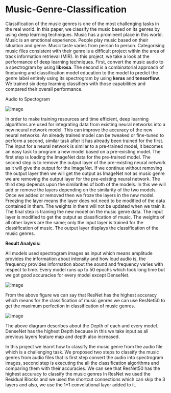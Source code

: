 # Music-Genre-Classification

Classification of the music genres is one of the most challenging tasks in the real world. In this paper, we classify the music based on its genres by using deep learning techniques. Music has a prominent place in this world. Music is an emotional experience. People play music based on their situation and genre. Music taste varies from person to person. Categorising music files consistent with their genre is a difficult project within the area of track information retrieval (MIR). In this project, we take a look at the performance of deep learning techniques. First, convert the music audio to a spectrogram by using **librosa**. The second is a combinatorial approach of finetuning and classification model education to the model to predict the genre label entirely using its spectrogram by using **keras** and **tensorflow**. We trained six deep learning classifiers with those capabilities and compared their overall performance.

Audio to Spectogram

![image](https://github.com/Vedavathi-nalla/Music-Genre-Classification/assets/68542087/205add81-1ced-46a4-b896-af897521b3ab)

In order to make training resources and time efficient, deep learning algorithms are used for integrating data from existing neural networks into a new neural network model. This can improve the accuracy of the new neural networks.  An already trained model can be tweaked or fine-tuned to perform a second, similar task after it has already been trained for the first. The input for a neural network is similar to a pre-trained model, it becomes an easy task to program a new model based on a pre-existing model. The first step is loading the ImageNet data for the pre-trained model. The second step is to remove the output layer of the pre-existing neural network as it will give the output for the ImageNet. If we continue without removing the output layer then we will get the output as ImageNet not as music genre we are removing the output layer for the pre-existing neural network. The third step depends upon the similarities of both of the models. In this we will add or remove the layers depending on the similarity of the two models. Once we added or removed then we froze the layers in the new model. Freezing the layer means the layer does not need to be modified of the data contained in them. The weights in them will not be updated when we train it. The final step is training the new model on the music genre data. The input layer is modified to get the output as classification of music. The weights of all other layers are the same; only the input layer is trained for the classification of music. The output layer displays the classification of the music genres.

**Result Analysis:**

All models used spectrogram images as input which means amplitude provides the information about intensity and how loud audio is, the frequency provides information about the sound and frequency varies with respect to time. Every model runs up to 50 epochs which took long time but we got good accuracies for every model except DenseNet.

![image](https://github.com/Vedavathi-nalla/Music-Genre-Classification/assets/68542087/f7b4d6d2-909c-4b5b-9025-efa7819d5e54)

From the above figure we can say that ResNet has the highest accuracy which means for the classification of music genres we can use ResNet50 to get the maximum perfection in classification of music genres.

![image](https://github.com/Vedavathi-nalla/Music-Genre-Classification/assets/68542087/133b9a4b-03c4-457b-843b-463b04e39c73)

The above diagram describes about the Depth of each and every model. DenseNet has the highest Depth because in this we take input as all previous layers feature map and depth also increased. 

In this project we learnt how to classify the music genre from the audio file which is a challenging task. We proposed two steps to classify the music genres from audio files that is first step convert the audio into spectrogram images, second step is executing the all the classification algorithms and comparing them with their accuracies. We can see that ResNet50 has the highest accuracy to classify the music genres In ResNet we used the Residual Blocks and we used the shortcut connections which can skip the 3 layers and also, we use the 1*1 convolutional layer added to it.
